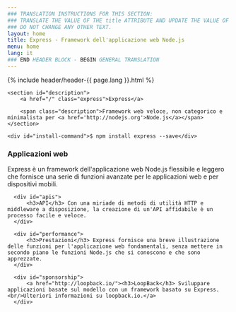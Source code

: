 ```yaml
---
### TRANSLATION INSTRUCTIONS FOR THIS SECTION:
### TRANSLATE THE VALUE OF THE title ATTRIBUTE AND UPDATE THE VALUE OF THE lang ATTRIBUTE.
### DO NOT CHANGE ANY OTHER TEXT.
layout: home
title: Express - Framework dell'applicazione web Node.js
menu: home
lang: it
### END HEADER BLOCK - BEGIN GENERAL TRANSLATION
---
```


<section id="home-content">
    {% include header/header-{{ page.lang }}.html %}
    <div id="overlay"></div>

    <section id="description">
        <a href="/" class="express">Express</a>

        <span class="description">Framework web veloce, non categorico e minimalista per <a href='http://nodejs.org'>Node.js</a></span>
    </section>

    <div id="install-command">$ npm install express --save</div>
</section>

<!--<section id="doc-langs" markdown="1">
  Documenti di Express disponibili in altre lingue: [Spagnolo](/es), [Giapponese](/ja), [Russo](/ru), [Cinese](/zh), [Coreano](/ko), [Portoghese](/pt-br).
</section>-->

<section id="intro">

  <div id="boxes" class="clearfix">
      <div id="web-applications">
          <h3>Applicazioni web</h3> Express è un framework dell'applicazione web Node.js flessibile e leggero che fornisce una serie di funzioni avanzate per le applicazioni web e per dispositivi mobili.
      </div>

      <div id="apis">
          <h3>API</h3> Con una miriade di metodi di utilità HTTP e middleware a disposizione, la creazione di un'API affidabile è un processo facile e veloce.
      </div>

      <div id="performance">
          <h3>Prestazioni</h3> Express fornisce una breve illustrazione delle funzioni per l'applicazione web fondamentali, senza mettere in secondo piano le funzioni Node.js che si conoscono e che sono apprezzate.
      </div>

      <div id="sponsorship">
          <a href="http://loopback.io/"><h3>LoopBack</h3> Sviluppare applicazioni basate sul modello con un framework basato su Express.<br/>Ulteriori informazioni su loopback.io.</a>
      </div>
  </div>

</section>

<!--
<section id="announcements">
  {% include announcement/announcement-{{ page.lang }}.md %}
</section>
-->
